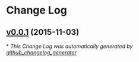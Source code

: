 # Change Log

## [v0.0.1](https://github.com/CalebMorris/Xamarin-ResxEditor/tree/v0.0.1) (2015-11-03)


\* *This Change Log was automatically generated by [github_changelog_generator](https://github.com/skywinder/Github-Changelog-Generator)*